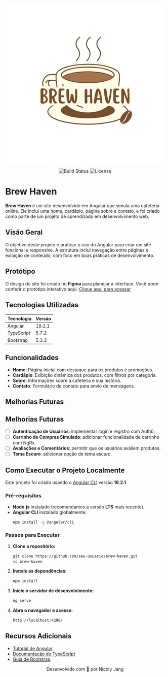 <div style="text-align: center">
   <img src="src/assets/images/logo-readme.png" alt="Logo do Brew Haven para o README">

![Build Status](https://img.shields.io/badge/in-progress-ae8b6c)
![License](https://img.shields.io/badge/license-MIT-ae8b6c)

</div>

# Brew Haven

**Brew Haven** é um site desenvolvido em Angular que simula uma cafeteria online. Ele inclui uma home, cardápio,
página sobre e contato, e foi criado como parte de um projeto de aprendizado em desenvolvimento web.

## Visão Geral

O objetivo deste projeto é praticar o uso do Angular para criar um site funcional e responsivo. A estrutura inclui
navegação entre páginas e exibição de conteúdo, com foco em boas práticas de desenvolvimento.

## Protótipo

O design do site foi criado no **Figma** para planejar a interface. Você pode conferir o protótipo interativo aqui:
[Clique aqui para acessar](https://www.figma.com/proto/VCYmM24IWRsSMEW7thcbbr/Brew-Haven?page-id=0%3A1&node-id=1-2&p=f&viewport=239%2C94%2C0.17&t=57YRqQgCiBEoY9EK-1&scaling=scale-down&content-scaling=fixed&starting-point-node-id=1%3A2)

## Tecnologias Utilizadas

| Tecnologia | Versão |
| ---------- | ------ |
| Angular    | 19.2.1 |
| TypeScript | 5.7.2  |
| Bootstrap  | 5.3.3  |

## Funcionalidades

- **Home**: Página inicial com destaque para os produtos e promoções.
- **Cardápio**: Exibição dinâmica dos produtos, com filtros por categoria.
- **Sobre**: Informações sobre a cafeteria e sua história.
- **Contato**: Formulário de contato para envio de mensagens.

## Melhorias Futuras

## Melhorias Futuras

- [ ] **Autenticação de Usuários**: implementar login e registro com Auth0.
- [ ] **Carrinho de Compras Simulado**: adicionar funcionalidade de carrinho com NgRx.
- [ ] **Avaliações e Comentários**: permitir que os usuários avaliem produtos.
- [ ] **Tema Escuro**: adicionar opção de tema escuro.

## Como Executar o Projeto Localmente

Este projeto foi criado usando o [Angular CLI](https://github.com/angular/angular-cli) versão **19.2.1**.

### Pré-requisitos

- **Node.js** instalado (recomendamos a versão **LTS** mais recente).
- **Angular CLI** instalado globalmente:
  ```bash
  npm install -g @angular/cli
  ```

### Passos para Executar

1. **Clone o repositório:**

   ```bash
   git clone https://github.com/seu-usuario/brew-haven.git
   cd brew-haven
   ```

2. **Instale as dependências:**
   ```bash
   npm install
   ```
3. **Inicie o servidor de desenvolvimento:**

   ```bash
   ng serve
   ```

4. **Abra o navegador e acesse:**
   ```txt
   http://localhost:4200/
   ```

## Recursos Adicionais

- [Tutorial de Angular](https://angular.dev/tutorial)
- [Documentação do TypeScript](https://www.typescriptlang.org/docs/)
- [Guia de Bootstrap](https://getbootstrap.com/docs/5.2/getting-started/introduction/)

<div style="text-align: center">Desenvolvido com 🤎 por Nicoly Jang</div>